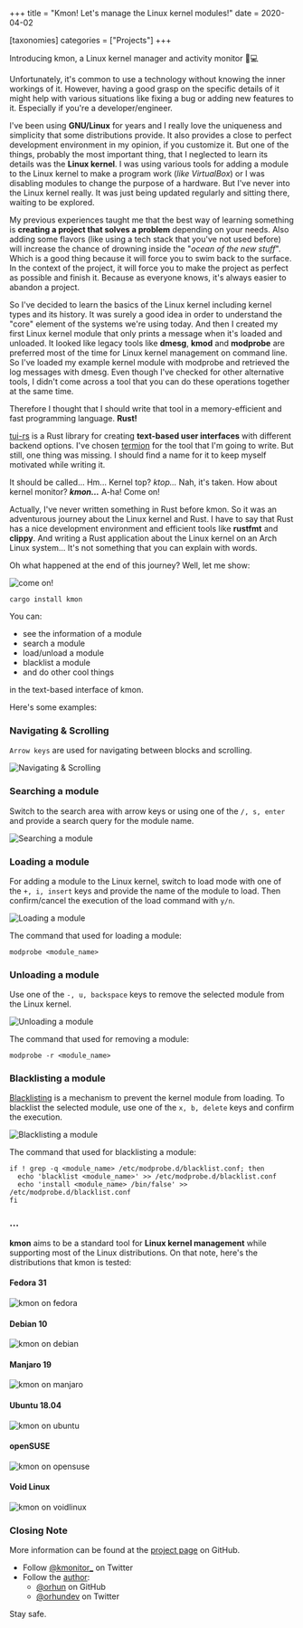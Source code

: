 +++
title = "Kmon! Let's manage the Linux kernel modules!"
date = 2020-04-02

[taxonomies]
categories = ["Projects"]
+++

Introducing kmon, a Linux kernel manager and activity monitor 🐧💻

<!-- more -->

Unfortunately, it's common to use a technology without knowing the inner workings of it. However, having a good grasp on the specific details of it might help with various situations like fixing a bug or adding new features to it. Especially if you're a developer/engineer.

I've been using **GNU/Linux** for years and I really love the uniqueness and simplicity that some distributions provide. It also provides a close to perfect development environment in my opinion, if you customize it.
But one of the things, probably the most important thing, that I neglected to learn its details was the **Linux kernel**. I was using various tools for adding a module to the Linux kernel to make a program work (_like VirtualBox_) or I was disabling modules to change the purpose of a hardware. But I've never into the Linux kernel really. It was just being updated regularly and sitting there, waiting to be explored.

My previous experiences taught me that the best way of learning something is **creating a project that solves a problem** depending on your needs. Also adding some flavors (like using a tech stack that you've not used before) will increase the chance of drowning inside the "_ocean of the new stuff_". Which is a good thing because it will force you to swim back to the surface. In the context of the project, it will force you to make the project as perfect as possible and finish it. Because as everyone knows, it's always easier to abandon a project.

So I've decided to learn the basics of the Linux kernel including kernel types and its history. It was surely a good idea in order to understand the "core" element of the systems we're using today. And then I created my first Linux kernel module that only prints a message when it's loaded and unloaded. It looked like legacy tools like **dmesg**, **kmod** and **modprobe** are preferred most of the time for Linux kernel management on command line. So I've loaded my example kernel module with modprobe and retrieved the log messages with dmesg. Even though I've checked for other alternative tools, I didn't come across a tool that you can do these operations together at the same time.

Therefore I thought that I should write that tool in a memory-efficient and fast programming language. **Rust!**

[tui-rs](https://github.com/fdehau/tui-rs) is a Rust library for creating **text-based user interfaces** with different backend options. I've chosen [termion](https://github.com/redox-os/termion) for the tool that I'm going to write. But still, one thing was missing. I should find a name for it to keep myself motivated while writing it.

It should be called... Hm... Kernel top? _ktop..._ Nah, it's taken. How about kernel monitor? ***kmon...*** A-ha! Come on!

Actually, I've never written something in Rust before kmon. So it was an adventurous journey about the Linux kernel and Rust. I have to say that Rust has a nice development environment and efficient tools like **rustfmt** and **clippy**. And writing a Rust application about the Linux kernel on an Arch Linux system... It's not something that you can explain with words.

Oh what happened at the end of this journey? Well, let me show:

![come on!](https://user-images.githubusercontent.com/24392180/78243975-68a5f800-74ed-11ea-89b4-d7cfcaeeb6ae.gif)
```
cargo install kmon
```

You can:
- see the information of a module
- search a module
- load/unload a module
- blacklist a module
- and do other cool things

in the text-based interface of kmon.

Here's some examples:

### Navigating & Scrolling

`Arrow keys` are used for navigating between blocks and scrolling.

![Navigating & Scrolling](https://user-images.githubusercontent.com/24392180/76685750-26447600-6627-11ea-99fd-157449c9529f.gif)

### Searching a module

Switch to the search area with arrow keys or using one of the `/, s, enter` and provide a search query for the module name.

![Searching a module](https://user-images.githubusercontent.com/24392180/76686001-23e31b80-6629-11ea-9e9a-ff92c6a05cdd.gif)

### Loading a module

For adding a module to the Linux kernel, switch to load mode with one of the `+, i, insert` keys and provide the name of the module to load. Then confirm/cancel the execution of the load command with `y/n`.

![Loading a module](https://user-images.githubusercontent.com/24392180/76686027-64429980-6629-11ea-852f-1316ff08ec80.gif)

The command that used for loading a module:

```
modprobe <module_name>
```

### Unloading a module

Use one of the `-, u, backspace` keys to remove the selected module from the Linux kernel.

![Unloading a module](https://user-images.githubusercontent.com/24392180/76686045-8b996680-6629-11ea-9d8c-c0f5b367e269.gif)

The command that used for removing a module:

```
modprobe -r <module_name>
```

### Blacklisting a module

[Blacklisting](https://wiki.archlinux.org/index.php/Kernel_module#Blacklisting) is a mechanism to prevent the kernel module from loading. To blacklist the selected module, use one of the `x, b, delete` keys and confirm the execution.

![Blacklisting a module](https://user-images.githubusercontent.com/24392180/78243543-a5252400-74ec-11ea-932e-4a17c94d74f6.gif)

The command that used for blacklisting a module:

```
if ! grep -q <module_name> /etc/modprobe.d/blacklist.conf; then
  echo 'blacklist <module_name>' >> /etc/modprobe.d/blacklist.conf
  echo 'install <module_name> /bin/false' >> /etc/modprobe.d/blacklist.conf
fi
```

### ...

**kmon** aims to be a standard tool for **Linux kernel management** while supporting most of the Linux distributions. On that note, here's the distributions that kmon is tested:


#### Fedora 31

![kmon on fedora](https://user-images.githubusercontent.com/24392180/76520554-27817180-6474-11ea-9966-e564f38c8a6a.png)

#### Debian 10

![kmon on debian](https://user-images.githubusercontent.com/24392180/76514129-79bc9580-6468-11ea-9013-e32fbbdc1108.png)

#### Manjaro 19

![kmon on manjaro](https://user-images.githubusercontent.com/24392180/76940351-1f5d8200-690b-11ea-8fe9-1d751fe102c5.png)

#### Ubuntu 18.04

![kmon on ubuntu](https://user-images.githubusercontent.com/24392180/76690341-18571b00-6650-11ea-85c9-3f511c054194.png)

#### openSUSE

![kmon on opensuse](https://user-images.githubusercontent.com/24392180/77414512-38b27280-6dd2-11ea-888c-9bf6f7245387.png)

#### Void Linux

![kmon on voidlinux](https://user-images.githubusercontent.com/24392180/77417004-c9d71880-6dd5-11ea-82b2-f6c7df9a05c3.png)

### Closing Note

More information can be found at the [project page](https://github.com/orhun/kmon) on GitHub.

* Follow [@kmonitor_](https://twitter.com/kmonitor_) on Twitter
* Follow the [author](https://orhun.dev):
    * [@orhun](https://github.com/orhun) on GitHub
    * [@orhundev](https://twitter.com/orhundev) on Twitter

Stay safe.
